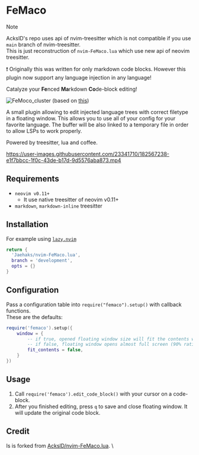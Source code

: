 # FeMaco

> [!NOTE]
> AcksID's repo uses api of nvim-treesitter which is not compatible if you use `main` branch of nvim-treesitter. \
> This is just reconstruction of `nvim-FeMaco.lua` which use new api of neovim treesitter.

:exclamation: Originally this was written for only markdown code blocks. However this plugin now support any language injection in any language!

Catalyze your **Fe**nced **Ma**rkdown **Co**de-block editing!

![FeMoco_cluster](https://user-images.githubusercontent.com/23341710/182566777-492c5e81-95fc-4443-ae6a-23ba2519960e.png)
(based on [this](https://en.wikipedia.org/wiki/FeMoco#/media/File:FeMoco_cluster.svg))

A small plugin allowing to edit injected language trees with correct filetype in a floating window.
This allows you to use all of your config for your favorite language.
The buffer will be also linked to a temporary file in order to allow LSPs to work properly.

Powered by treesitter, lua and coffee.

https://user-images.githubusercontent.com/23341710/182567238-e1f7bbcc-1f0c-43de-b17d-9d5576aba873.mp4

## Requirements

- `neovim v0.11+`
	- It use native treesitter of neovim v0.11+
- `markdown`, `markdown-inline` treesitter


## Installation
For example using [`lazy.nvim`](https://github.com/folke/lazy.nvim)
```lua
return {
  'Jaehaks/nvim-FeMaco.lua',
  branch = 'development',
  opts = {}
}
```


## Configuration
Pass a configuration table into `require("femaco").setup()` with callback functions. \
These are the defaults:
```lua
require('femaco').setup({
	window = {
		-- if true, opened floating window size will fit the contents with some margin.
		-- if false, floating window opens almost full screen (90% ratio of current window.
		fit_contents = false,
	}
})
```


## Usage
1) Call `require('femaco').edit_code_block()` with your cursor on a code-block.
2) After you finished editing, press `q` to save and close floating window. It will update the original code block.


## Credit
Is is forked from [AckslD/nvim-FeMaco.lua](https://github.com/AckslD/nvim-FeMaco.lua). \
